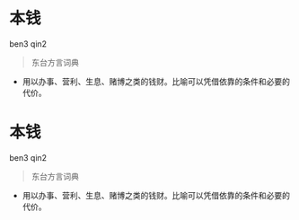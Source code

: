 # 本钱
ben3 qin2
> 东台方言词典
- 用以办事、营利、生息、赌博之类的钱财。比喻可以凭借依靠的条件和必要的代价。

# 本钱
ben3 qin2
> 东台方言词典
- 用以办事、营利、生息、赌博之类的钱财。比喻可以凭借依靠的条件和必要的代价。
